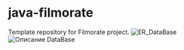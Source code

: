 # java-filmorate
Template repository for Filmorate project.
![ER_DataBase](https://user-images.githubusercontent.com/106785404/199374800-f59c0705-a9ec-4ef5-b3a0-4d2859b6d0ba.png)
![Описание DataBase](https://user-images.githubusercontent.com/106785404/199376497-70e8659b-1793-4ae6-98e7-9622736a6fe2.png)
